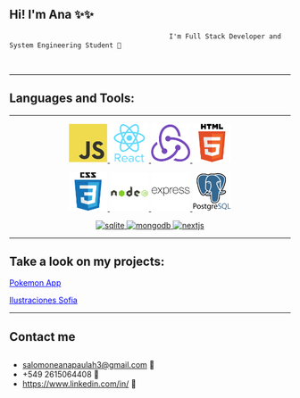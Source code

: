 
## Hi! I'm Ana ✨✨

                                            I'm Full Stack Developer and System Engineering Student 💛


<br />

-------------------
##  Languages and Tools:
-------------------

<p align="center"> 
  <a href="https://developer.mozilla.org/en-US/docs/Web/JavaScript" target="_blank"> 
    <img src="https://raw.githubusercontent.com/devicons/devicon/master/icons/javascript/javascript-original.svg" alt="javascript" width="70" height="70"/> 
  </a>
  <a href="https://reactjs.org/" target="_blank"> 
    <img src="https://raw.githubusercontent.com/devicons/devicon/master/icons/react/react-original-wordmark.svg" alt="react" width="70" height="70"/> 
  </a> 
  <a href="https://redux.js.org" target="_blank"> 
    <img src="https://raw.githubusercontent.com/devicons/devicon/master/icons/redux/redux-original.svg" alt="redux" width="70" height="70"/> 
  </a>
  <a href="https://www.w3.org/html/" target="_blank"> 
    <img src="https://raw.githubusercontent.com/devicons/devicon/master/icons/html5/html5-original-wordmark.svg" alt="html5" width="70" height="70"/> 
  </a>
  </p>
  <p align="center"> 
  <a href="https://www.w3schools.com/css/" target="_blank"> 
    <img src="https://raw.githubusercontent.com/devicons/devicon/master/icons/css3/css3-original-wordmark.svg" alt="css3" width="70" height="70"/> 
  </a>
  <a href="https://nodejs.org" target="_blank"> 
    <img src="https://raw.githubusercontent.com/devicons/devicon/master/icons/nodejs/nodejs-original-wordmark.svg" alt="nodejs" width="70" height="70"/> 
  </a>
  <a href="https://expressjs.com" target="_blank"> 
    <img src="https://raw.githubusercontent.com/devicons/devicon/master/icons/express/express-original-wordmark.svg" alt="express" width="70" height="70"/>
  </a> 
  <a href="https://www.postgresql.org" target="_blank"> 
    <img src="https://raw.githubusercontent.com/devicons/devicon/master/icons/postgresql/postgresql-original-wordmark.svg" alt="postgresql" width="70" height="70"/> 
  </a>
  </p>
  <p align="center"> 
  <a href="https://www.sqlite.org/" target="_blank"> 
    <img src="https://www.vectorlogo.zone/logos/sqlite/sqlite-icon.svg" alt="sqlite" width="70" height="70"/> 
  </a>
    <a href="https://www.mongodb.com/" target="_blank"> 
    <img src="https://www.vectorlogo.zone/logos/mongodb/mongodb-ar21.svg" alt="mongodb" width="70" height="70"/> 
  </a>
    <a href="https://nextjs.org/" target="_blank"> 
    <img src="https://upload.vectorlogo.zone/logos/nextjs/images/2d3864ef-00e0-4026-ab1d-30e4a98e2899.svg" alt="nextjs" width="70" height="70"/> 
  </a>
  </p>


-------------------
##  Take a look on my projects:

 <a style="color: blue" href="https://github.com/salomone2401/PI-Pokemon-FT13" target="_blank">Pokemon App  </a>

 <a style="color: blue" href="https://github.com/salomone2401/IlustracionesSofia" target="_blank">Ilustraciones Sofia </a>
<br />


-------------------
Contact me
-------------------
##  
* salomoneanapaulah3@gmail.com  📧
* +549 2615064408  📲
* https://www.linkedin.com/in/ 💛
